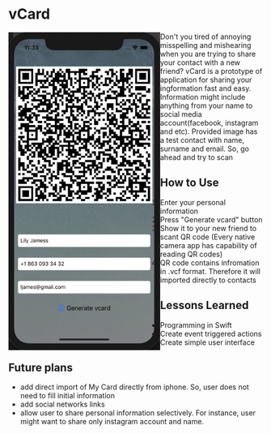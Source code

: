 # vCard
<img align="left" src=https://github.com/yerlansharipov/vcard/blob/master/meal3/back.png width=300/>
Don't you tired of annoying misspelling and mishearing when you are trying to share your contact with a new friend?
vCard is a prototype of application for sharing your ingformation fast and easy. Information might include anything from your name to social media account(facebook, instagram and etc).
Provided image has a test contact with name, surname and email. So, go ahead and try to scan



## How to Use
1) Enter your personal information
2) Press "Generate vcard" button
3) Show it to your new friend to scant QR code (Every native camera app has capability of reading QR codes)
4) QR code contains infromation in .vcf format. Therefore it will imported directly to contacts


## Lessons Learned
- Programming in Swift
- Create event triggered actions
- Create simple user interface

## Future plans
- add direct import of My Card directly from iphone. So, user does not need to fill initial information
- add social networks links
- allow user to share personal information selectively. For instance, user might want to share only instagram account and name. 

